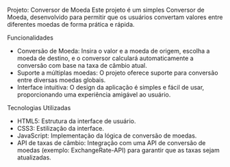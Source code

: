 Projeto: Conversor de Moeda
Este projeto é um simples Conversor de Moeda, desenvolvido para permitir que os usuários convertam valores entre diferentes moedas de forma prática e rápida.

Funcionalidades
* Conversão de Moeda: Insira o valor e a moeda de origem, escolha a moeda de destino, e o conversor calculará automaticamente a conversão com base na taxa de câmbio atual.
* Suporte a múltiplas moedas: O projeto oferece suporte para conversão entre diversas moedas globais.
* Interface intuitiva: O design da aplicação é simples e fácil de usar, proporcionando uma experiência amigável ao usuário.

Tecnologias Utilizadas
* HTML5: Estrutura da interface de usuário.
* CSS3: Estilização da interface.
* JavaScript: Implementação da lógica de conversão de moedas.
* API de taxas de câmbio: Integração com uma API de conversão de moedas (exemplo: ExchangeRate-API) para garantir que as taxas sejam atualizadas.
